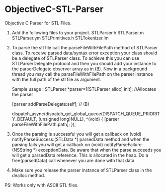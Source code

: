 ObjectiveC-STL-Parser
=====================

Objective C Parser for STL Files. 

1. Add the following files to your project.
	STLParser.h	STLParser.m	STLParser.ym	STLPrimitives.h	STLTokenizer.lm
2. To parse the stl file call the parseFileWithFilePath method of STLParser class. To receive parsed data/syntax error exception your class should be a delegate of STLParser class. To achieve this you can use STLParserDelegate protocol and then you should add your instance to the parserDelegate observer array as in (B). Now in a background thread you may call the parseFileWithFilePath on the parser instance with the full path of the stl file as argument.

    Sample usage :
    	STLParser *parser=[[STLParser alloc] init]; //Allocates the parser

	[parser addParseDelegate:self]; // (B)

	dispatch_async(dispatch_get_global_queue(DISPATCH_QUEUE_PRIORITY_DEFAULT, 
                                             (unsigned long)NULL), ^(void) {
        	[parser parseFileWithFilePath:path];
    	});

3. Once the parsing is successful you will get a callback on (void) notifyParseSuccess:(STLData *) parsedData method and when the parsing fails you will get a callback on (void) notifyParseFailure:(NSString *) exceptionData. Be aware that when the parse succeeds you will get a parsedData reference. This is allocated in the heap. Do a free(parsedData) call whenever you are done with that data.

4. Make sure you release the parser instance of STLParser class in the dealloc method.

PS: Works only with ASCII STL files. 

